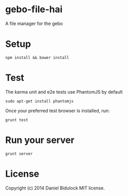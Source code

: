 gebo-file-hai
===========
A file manager for the gebo

Setup
=====
```
npm install && bower install
```

Test
====
The karma unit and e2e tests use PhantomJS by default

```
sudo apt-get install phantomjs
```

Once your preferred test browser is installed, run:

```
grunt test
```

Run your server
===============
```
grunt server
```

License
=======
Copyright (c) 2014 Daniel Bidulock MIT license.
